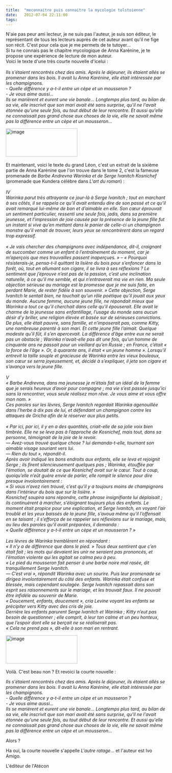 ```yaml
---
title:  "meconnaitre puis connaitre la mycologie tolstoienne"
date:   2012-07-04 22:11:00
tags:   
---
```


<p>N'aie pas peur ami lecteur, je ne suis pas l'auteur, je suis son éditeur, le représentant de tous les lecteurs auprès de cet auteur avant qu'il ne fige son récit. C'est pour cela que je me permets de te tutoyer&hellip;<br/>Si tu ne connais pas le chapitre mycologique de Anna Karénine, je te propose une expérience de lecture de mon auteur. <br/>Voici le texte d'une très courte nouvelle d'icelui :<br/><br/><em>Ils s'étaient rencontrés chez des amis. Après le déjeuner, ils étaient allés se promener dans les bois. Il avait lu Anna Karénine, elle était intéressée par les champignons.</em><br/><em>- Quelle différence y a-t-il entre un cèpe et un mousseron ?</em><br/><em>- Je vous aime aussi&hellip;</em><br/><em>Ils se marièrent et eurent une vie banale&hellip; Longtemps plus tard, au bilan de sa vie, elle inscrivit que son mari avait été sans surprise, qu'il ne l'avait étonnée qu'une seule fois, au tout début de leur rencontre. Et aussi qu'elle ne connaissait pas grand chose aux choses de la vie, elle ne savait même pas la différence entre un cèpe et un mousseron&hellip;</em></p>
<p><img alt="image" height="88" src="http://t1.gstatic.com/images?q=tbn:ANd9GcQU1u-Jqvhi_MEoM2fSA9D8wzdNEsx3hb0D7UM5bNKd2Tg5St51PA" width="224"/><br/><br/>Et maintenant, voici le texte du grand Léon, c'est un extrait de la sixième partie de Anna Karénine que l'on trouve dans le tome 2, c'est la fameuse promenade de <em>Barbe Andrevna </em><em>Warinka et de </em><em>Serge Ivanitch </em><em>Kosnichef</em> (promenade que Kundera célèbre dans<em> L'art du roman</em>) :<br/><br/><em>IV</em><br/><em>Warinka parut très attrayante ce jour-là à Serge Ivanitch ; tout en marchant à ses côtés, il se rappela ce qu’il avait entendu dire de son passé et ce qu’il avait remarqué lui-même de bon et d’aimable en elle. Son cœur éprouvait un sentiment particulier, ressenti une seule fois, jadis, dans sa première jeunesse, et l’impression de joie causée par la présence de la jeune fille fut un instant si vive qu’en mettant dans le panier de celle-ci un champignon monstre qu’il venait de trouver, leurs yeux se rencontrèrent dans un regard trop expressif.</em><br/><br/><em>« Je vais chercher des champignons avec indépendance, dit-il, craignant de succomber comme un enfant à l’entraînement du moment, car je m’aperçois que mes trouvailles passent inaperçues. » – « Pourquoi résisterais-je, pensa-t-il quittant la lisière du bois pour s’enfoncer dans la forêt, où, tout en allumant son cigare, il se livra à ses réflexions ? Le sentiment que j’éprouve n’est pas de la passion, c’est une inclination naturelle, à ce qu’il me semble, et qui n’entraverait ma vie en rien. Ma seule objection sérieuse au mariage est la promesse que je me suis faite, en perdant Marie, de rester fidèle à son souvenir. » Cette objection, Serge Ivanitch le sentait bien, ne touchait qu’un rôle poétique qu’il jouait aux yeux du monde. Aucune femme, aucune jeune fille, ne répondait mieux que Warinka a tout ce qu’il cherchait dans celle qu’il épouserait. Elle avait le charme de la jeunesse sans enfantillage, l’usage du monde sans aucun désir d’y briller, une religion élevée et basée sur de sérieuses convictions. De plus, elle était pauvre, sans famille, et n’imposerait pas, comme Kitty, une nombreuse parenté à son mari. Et cette jeune fille l’aimait. Quelque modeste qu’il fût, il s’en apercevait. La différence d’âge entre eux ne serait pas un obstacle ; Warinka n’avait-elle pas dit une fois, qu’un homme de cinquante ans ne passait pour un vieillard qu’en Russie ; en France, c’était « la force de l’âge ». Or, à quarante ans, il était « un jeune homme ». Lorsqu’il entrevit la taille souple et gracieuse de Warinka entre les vieux bouleaux, son cœur se serra joyeusement, et, décidé à s’expliquer, il jeta son cigare et s’avança vers la jeune fille.</em><br/><br/><em>V</em><br/><em>« Barbe Andrevna, dans ma jeunesse je m’étais fait un idéal de la femme que je serais heureux d’avoir pour compagne ; ma vie s’est passée jusqu’ici sans la rencontrer, vous seule réalisez mon rêve. Je vous aime et vous offre mon nom. »</em><br/><em>Ces paroles sur les lèvres, Serge Ivanitch regardait Warinka agenouillée dans l’herbe à dix pas de lui, et défendant un champignon contre les attaques de Gricha afin de le réserver aux plus petits.</em><br/><br/><em>« Par ici, par ici, il y en a des quantités, criait-elle de sa jolie voix bien timbrée. Elle ne se leva pas à l’approche de Kosnichef, mais tout, dans sa personne, témoignait de la joie de le revoir.</em><br/><em>— Avez-vous trouvé quelque chose ? lui demanda-t-elle, tournant son aimable visage souriant vers lui.</em><br/><em>— Rien du tout », répondit-il.</em><br/><em>Après avoir indiqué les bons endroits aux enfants, elle se leva et rejoignit Serge ; ils firent silencieusement quelques pas ; Warinka, étouffée par l’émotion, se doutait de ce que Kosnichef avait sur le cœur. Tout à coup, quoiqu’elle n’eût guère envie de parler, elle rompit le silence pour dire presque involontairement :</em><br/><em>« Si vous n’avez rien trouvé, c’est qu’il y a toujours moins de champignons dans l’intérieur du bois que sur la lisière. »</em><br/><em>Kosnichef soupira sans répondre, cette phrase insignifiante lui déplaisait ; ils continuèrent à marcher, s’éloignant toujours plus des enfants. Le moment était propice pour une explication, et Serge Ivanitch, en voyant l’air troublé et les yeux baissés de la jeune fille, s’avoua même qu’il l’offensait en se taisant ; il s’efforça de se rappeler ses réflexions sur le mariage, mais, au lieu des paroles qu’il avait préparées, il demanda :</em><br/><em>« Quelle différence y a-t-il entre un cèpe et un mousseron ? »</em><br/><br/><em>Les lèvres de Warinka tremblèrent en répondant :</em><br/><em>« Il n’y a de différence que dans le pied. » Tous deux sentirent que c’en était fait ; les mots qui devaient les unir ne seraient pas prononcés, et l’émotion violente qui les agitait se calma peu à peu.</em><br/><em>« Le pied du mousseron fait penser à une barbe noire mal rasée, dit tranquillement Serge Ivanitch.</em><br/><em>— C’est vrai », répondit Warinka avec un sourire. Puis leur promenade se dirigea involontairement du côté des enfants. Warinka était confuse et blessée, mais cependant soulagée. Serge Ivanitch repassait dans son esprit ses raisonnements sur le mariage, et les trouvait faux. Il ne pouvait être infidèle au souvenir de Marie.</em><br/><em>« Doucement, enfants, doucement », cria Levine voyant les enfants se précipiter vers Kitty avec des cris de joie.</em><br/><em>Derrière les enfants parurent Serge Ivanitch et Warinka ; Kitty n’eut pas besoin de questionner ; elle comprit, à leur ton calme et un peu honteux, que l’espoir dont elle se berçait ne se réaliserait pas.</em><br/><em>« Cela ne prend pas », dit-elle à son mari en rentrant.</em></p>
<p><img alt="image" height="88" src="http://t1.gstatic.com/images?q=tbn:ANd9GcQU1u-Jqvhi_MEoM2fSA9D8wzdNEsx3hb0D7UM5bNKd2Tg5St51PA" width="224"/><br/><br/>Voilà. C'est beau non ? Et revoici la courte nouvelle :</p>
<p><em>Ils s'étaient rencontrés chez des amis. Après le déjeuner, ils étaient allés se promener dans les bois. Il avait lu Anna Karénine, elle était intéressée par les champignons.</em><br/><em>- Quelle différence y a-t-il entre un cèpe et un mousseron ?</em><br/><em>- Je vous aime aussi&hellip;</em><br/><em>Ils se marièrent et eurent une vie banale&hellip; Longtemps plus tard, au bilan de sa vie, elle inscrivit que son mari avait été sans surprise, qu'il ne l'avait étonnée qu'une seule fois, au tout début de leur rencontre. Et aussi qu'elle ne connaissait pas grand chose aux choses de la vie, elle ne savait même pas la différence entre un cèpe et un mousseron&hellip;</em></p>
<p>Alors ?</p>
<p>Ha oui, la courte nouvelle s'appelle <em>L'autre ratage</em>&hellip; et l'auteur est Ivo Amigo.</p>
<p>L'éditeur de l'Atécon</p>
